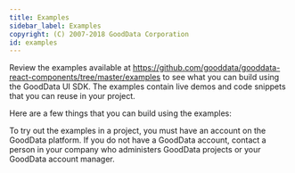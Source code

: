 ```yaml
---
title: Examples
sidebar_label: Examples
copyright: (C) 2007-2018 GoodData Corporation
id: examples
---
```


Review the examples available at https://github.com/gooddata/gooddata-react-components/tree/master/examples to see what you can build using the GoodData UI SDK.
The examples contain live demos and code snippets that you can reuse in your project.

Here are a few things that you can build using the examples:

To try out the examples in a project, you must have an account on the GoodData platform. If you do not have a GoodData account, contact a person in your company who administers GoodData projects or your GoodData account manager.
